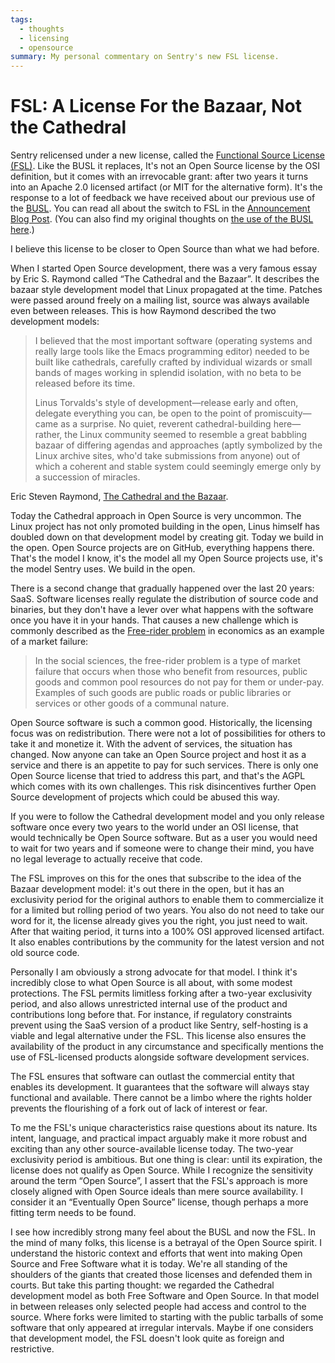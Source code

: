 ```yaml
---
tags:
  - thoughts
  - licensing
  - opensource
summary: My personal commentary on Sentry's new FSL license.
---
```


# FSL: A License For the Bazaar, Not the Cathedral

Sentry relicensed under a new license, called the [Functional Source
License (FSL)](https://fsl.software/).  Like the BUSL it replaces,
It's not an Open Source license by the OSI definition, but it comes with
an irrevocable grant: after two years it turns into an Apache 2.0 licensed
artifact (or MIT for the alternative form).  It's the response to a lot of
feedback we have received about our previous use of the [BUSL](https://spdx.org/licenses/BUSL-1.1.html).  You can read all about
the switch to FSL
in the [Announcement Blog Post](https://blog.sentry.io/introducing-the-functional-source-license-freedom-without-free-riding/).  (You can also find my original thoughts on [the use
of the BUSL here](/2019/11/4/open-source-and-saas/).)

I believe this license to be closer to Open Source than what we had
before.

When I started Open Source development, there was a very famous essay
by Eric S. Raymond called “The Cathedral and the Bazaar”.  It describes
the bazaar style development model that Linux propagated at the time.
Patches were passed around freely on a mailing list, source was always
available even between releases.  This is how Raymond described the
two development models:

> I believed that the most important software (operating systems and
really large tools like the Emacs programming editor) needed to be built
like cathedrals, carefully crafted by individual wizards or small bands
of mages working in splendid isolation, with no beta to be released
before its time.
>
> Linus Torvalds's style of development—release early and often, delegate
everything you can, be open to the point of promiscuity—came as a
surprise. No quiet, reverent cathedral-building here—rather, the Linux
community seemed to resemble a great babbling bazaar of differing agendas
and approaches (aptly symbolized by the Linux archive sites, who'd take
submissions from anyone) out of which a coherent and stable system could
seemingly emerge only by a succession of miracles.
>
Eric Steven Raymond, [The Cathedral and the Bazaar](http://www.catb.org/~esr/writings/cathedral-bazaar/cathedral-bazaar/index.html).

Today the Cathedral approach in Open Source is very uncommon.  The Linux
project has not only promoted building in the open, Linus himself has
doubled down on that development model by creating git.  Today we build in
the open.  Open Source projects are on GitHub, everything happens there.
That's the model I know, it's the model all my Open Source projects use,
it's the model Sentry uses.  We build in the open.

There is a second change that gradually happened over the last 20 years:
SaaS.  Software licenses really regulate the distribution of source code
and binaries, but they don't have a lever over what happens with the
software once you have it in your hands.  That causes a new challenge
which is commonly described as the [Free-rider problem](https://en.wikipedia.org/wiki/Free-rider_problem) in economics as an
example of a market failure:

> In the social sciences, the free-rider problem is a type of market
failure that occurs when those who benefit from resources, public
goods and common pool resources do not pay for them or under-pay.
Examples of such goods are public roads or public libraries or
services or other goods of a communal nature.
>

Open Source software is such a common good.  Historically, the licensing
focus was on redistribution.  There were not a lot of possibilities for
others to take it and monetize it.  With the advent of services, the
situation has changed.  Now anyone can take an Open Source project and
host it as a service and there is an appetite to pay for such services.
There is only one Open Source license that tried to address this part, and
that's the AGPL which comes with its own challenges.  This risk
disincentives further Open Source development of projects which could be
abused this way.

If you were to follow the Cathedral development model and you only release
software once every two years to the world under an OSI license, that
would technically be Open Source software.  But as a user you would need
to wait for two years and if someone were to change their mind, you have
no legal leverage to actually receive that code.

The FSL improves on this for the ones that subscribe to the idea of the
Bazaar development model: it's out there in the open, but it has an
exclusivity period for the original authors to enable them to
commercialize it for a limited but rolling period of two years.  You also
do not need to take our word for it, the license already gives you the
right, you just need to wait.  After that waiting period, it turns into
a 100% OSI approved licensed artifact.  It also enables contributions
by the community for the latest version and not old source code.

Personally I am obviously a strong advocate for that model.  I think it's
incredibly close to what Open Source is all about, with some modest
protections.  The FSL permits limitless forking after a two-year
exclusivity period, and also allows unrestricted internal use of the
product and contributions long before that.  For instance, if regulatory
constraints prevent using the SaaS version of a product like Sentry,
self-hosting is a viable and legal alternative under the FSL. This license
also ensures the availability of the product in any circumstance and
specifically mentions the use of FSL-licensed products alongside software
development services.

The FSL ensures that software can outlast the commercial entity that
enables its development.  It guarantees that the software will always stay
functional and available.  There cannot be a limbo where the rights holder
prevents the flourishing of a fork out of lack of interest or fear.

To me the FSL's unique characteristics raise questions about its nature.
Its intent, language, and practical impact arguably make it more robust
and exciting than any other source-available license today.  The two-year
exclusivity period is ambitious.  But one thing is clear: until its
expiration, the license does not qualify as Open Source.  While I
recognize the sensitivity around the term “Open Source”, I assert that the
FSL's approach is more closely aligned with Open Source ideals than mere
source availability.  I consider it an “Eventually Open Source” license,
though perhaps a more fitting term needs to be found.

I see how incredibly strong many feel about the BUSL and now the FSL.  In
the mind of many folks, this license is a betrayal of the Open Source
spirit.  I understand the historic context and efforts that went into
making Open Source and Free Software what it is today.  We're all standing
of the shoulders of the giants that created those licenses and defended
them in courts.  But take this parting thought: we regarded the Cathedral
development model as both Free Software and Open Source.  In that model in
between releases only selected people had access and control to the
source.  Where forks were limited to starting with the public tarballs of
some software that only appeared at irregular intervals.  Maybe if one
considers that development model, the FSL doesn't look quite as foreign
and restrictive.
